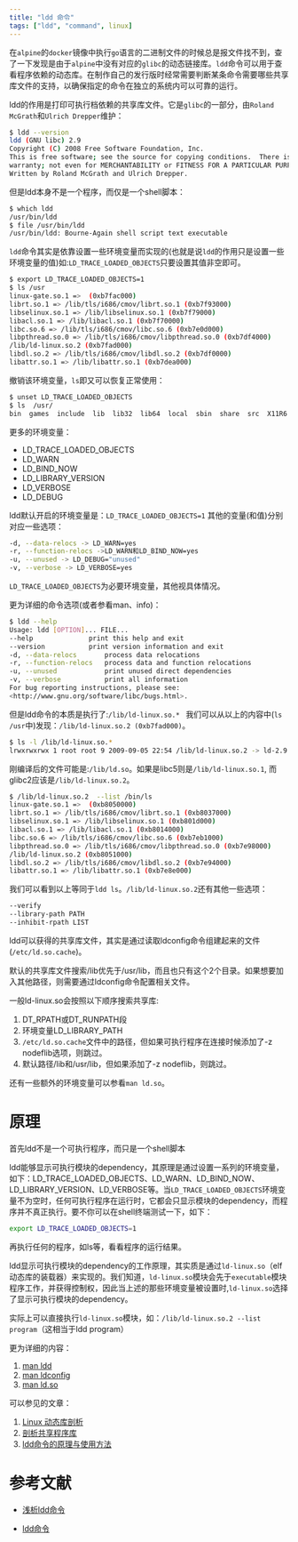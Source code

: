 ```yaml
---
title: "ldd 命令"
tags: ["ldd", "command", linux]
---
```


在`alpine`的`docker`镜像中执行`go`语言的二进制文件的时候总是报文件找不到，查了一下发现是由于`alpine`中没有对应的`glibc`的动态链接库。`ldd`命令可以用于查看程序依赖的动态库。在制作自己的发行版时经常需要判断某条命令需要哪些共享库文件的支持，以确保指定的命令在独立的系统内可以可靠的运行。

ldd的作用是打印可执行档依赖的共享库文件。它是`glibc`的一部分，由`Roland McGrath`和`Ulrich Drepper`维护：
```sh
$ ldd --version
ldd (GNU libc) 2.9
Copyright (C) 2008 Free Software Foundation, Inc.
This is free software; see the source for copying conditions.  There is NO
warranty; not even for MERCHANTABILITY or FITNESS FOR A PARTICULAR PURPOSE.
Written by Roland McGrath and Ulrich Drepper.
```
但是ldd本身不是一个程序，而仅是一个shell脚本：
```sh
$ which ldd
/usr/bin/ldd
$ file /usr/bin/ldd 
/usr/bin/ldd: Bourne-Again shell script text executable
```
`ldd`命令其实是依靠设置一些环境变量而实现的(也就是说`ldd`的作用只是设置一些环境变量的值)如:`LD_TRACE_LOADED_OBJECTS`只要设置其值非空即可。
```sh
$ export LD_TRACE_LOADED_OBJECTS=1
$ ls /usr
linux-gate.so.1 =>  (0xb7fac000)
librt.so.1 => /lib/tls/i686/cmov/librt.so.1 (0xb7f93000)
libselinux.so.1 => /lib/libselinux.so.1 (0xb7f79000)
libacl.so.1 => /lib/libacl.so.1 (0xb7f70000)
libc.so.6 => /lib/tls/i686/cmov/libc.so.6 (0xb7e0d000)
libpthread.so.0 => /lib/tls/i686/cmov/libpthread.so.0 (0xb7df4000)
/lib/ld-linux.so.2 (0xb7fad000)
libdl.so.2 => /lib/tls/i686/cmov/libdl.so.2 (0xb7df0000)
libattr.so.1 => /lib/libattr.so.1 (0xb7dea000)
```
撤销该环境变量，`ls`即又可以恢复正常使用：
```sh
$ unset LD_TRACE_LOADED_OBJECTS
$ ls  /usr/
bin  games  include  lib  lib32  lib64  local  sbin  share  src  X11R6
```
更多的环境变量：
- LD_TRACE_LOADED_OBJECTS
- LD_WARN
- LD_BIND_NOW
- LD_LIBRARY_VERSION
- LD_VERBOSE
- LD_DEBUG

ldd默认开启的环境变量是：`LD_TRACE_LOADED_OBJECTS=1`
其他的变量(和值)分别对应一些选项：
```sh
-d, --data-relocs -> LD_WARN=yes
-r, --function-relocs ->LD_WARN和LD_BIND_NOW=yes
-u, --unused -> LD_DEBUG="unused"
-v, --verbose -> LD_VERBOSE=yes
```
`LD_TRACE_LOADED_OBJECTS`为必要环境变量，其他视具体情况。

更为详细的命令选项(或者参看man、info)：
```sh
$ ldd --help
Usage: ldd [OPTION]... FILE...
--help              print this help and exit
--version           print version information and exit
-d, --data-relocs       process data relocations
-r, --function-relocs   process data and function relocations
-u, --unused            print unused direct dependencies
-v, --verbose           print all information
For bug reporting instructions, please see:
<http://www.gnu.org/software/libc/bugs.html>.
```
但是ldd命令的本质是执行了:`/lib/ld-linux.so.* `
我们可以从以上的内容中(`ls /usr`中)发现：`/lib/ld-linux.so.2 (0xb7fad000)`。
```sh
$ ls -l /lib/ld-linux.so.* 
lrwxrwxrwx 1 root root 9 2009-09-05 22:54 /lib/ld-linux.so.2 -> ld-2.9.so
```
刚编译后的文件可能是:`/lib/ld.so`。如果是libc5则是`/lib/ld-linux.so.1`, 而glibc2应该是`/lib/ld-linux.so.2`。

```sh
$ /lib/ld-linux.so.2  --list /bin/ls
linux-gate.so.1 =>  (0xb8050000)
librt.so.1 => /lib/tls/i686/cmov/librt.so.1 (0xb8037000)
libselinux.so.1 => /lib/libselinux.so.1 (0xb801d000)
libacl.so.1 => /lib/libacl.so.1 (0xb8014000)
libc.so.6 => /lib/tls/i686/cmov/libc.so.6 (0xb7eb1000)
libpthread.so.0 => /lib/tls/i686/cmov/libpthread.so.0 (0xb7e98000)
/lib/ld-linux.so.2 (0xb8051000)
libdl.so.2 => /lib/tls/i686/cmov/libdl.so.2 (0xb7e94000)
libattr.so.1 => /lib/libattr.so.1 (0xb7e8e000)
```
我们可以看到以上等同于`ldd ls`。`/lib/ld-linux.so.2`还有其他一些选项：
```sh
--verify 
--library-path PATH
--inhibit-rpath LIST
```
ldd可以获得的共享库文件，其实是通过读取ldconfig命令组建起来的文件(`/etc/ld.so.cache`)。

默认的共享库文件搜索/lib优先于/usr/lib，而且也只有这个2个目录。如果想要加入其他路径，则需要通过ldconfig命令配置相关文件。

一般ld-linux.so会按照以下顺序搜索共享库:
1. DT_RPATH或DT_RUNPATH段
2. 环境变量LD_LIBRARY_PATH
3. `/etc/ld.so.cache`文件中的路径，但如果可执行程序在连接时候添加了-z nodeflib选项，则跳过。
4. 默认路径/lib和/usr/lib，但如果添加了-z nodeflib，则跳过。

还有一些额外的环境变量可以参看`man ld.so`。

# 原理
首先ldd不是一个可执行程序，而只是一个shell脚本

ldd能够显示可执行模块的dependency，其原理是通过设置一系列的环境变量，如下：LD_TRACE_LOADED_OBJECTS、LD_WARN、LD_BIND_NOW、LD_LIBRARY_VERSION、LD_VERBOSE等。当`LD_TRACE_LOADED_OBJECTS`环境变量不为空时，任何可执行程序在运行时，它都会只显示模块的dependency，而程序并不真正执行。要不你可以在shell终端测试一下，如下：
```sh
export LD_TRACE_LOADED_OBJECTS=1
```
再执行任何的程序，如ls等，看看程序的运行结果。

ldd显示可执行模块的dependency的工作原理，其实质是通过`ld-linux.so`（elf动态库的装载器）来实现的。我们知道，`ld-linux.so`模块会先于`executable`模块程序工作，并获得控制权，因此当上述的那些环境变量被设置时,`ld-linux.so`选择了显示可执行模块的dependency。

实际上可以直接执行`ld-linux.so`模块，如：`/lib/ld-linux.so.2 --list program`（这相当于ldd program）

更为详细的内容：
1. [man ldd](http://www.kernel.org/doc/man-pages/online/pages/man1/ldd.1.html)
2. [man ldconfig](http://www.kernel.org/doc/man-pages/online/pages/man8/ldconfig.8.html)
3. [man ld.so](http://www.kernel.org/doc/man-pages/online/pages/man8/ld.so.8.html)

可以参见的文章：
1. [Linux 动态库剖析](http://www.ibm.com/developerworks/cn/linux/l-dynamic-libraries/)
2. [剖析共享程序库](http://www.ibm.com/developerworks/cn/linux/l-shlibs.html)
3. [ldd命令的原理与使用方法](http://hi.baidu.com/wstone_h/blog/item/af67700a80a01e1594ca6b29.html)

# 参考文献

- [浅析ldd命令](https://blog.csdn.net/tenfyguo/article/details/5605120)

- [ldd命令](http://man.linuxde.net/ldd)
